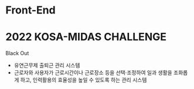 # Front-End

# 2022 KOSA-MIDAS CHALLENGE

Black Out

- 유연근무제 출퇴근 관리 시스템
- 근로자와 사용자가 근로시간이나 근로장소 등을 선택·조정하여 일과 생활을 조화롭게 하고, 인력활용의 효율성을 높일 수 있도록 하는 관리 시스템
